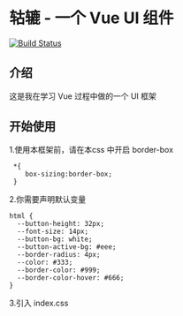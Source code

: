 # 轱辘 - 一个 Vue UI 组件

[![Build Status](https://www.travis-ci.org/xingkongs/xingkong-test-1.svg?branch=master)](https://www.travis-ci.org/xingkongs/xingkong-test-1)

## 介绍
这是我在学习 Vue 过程中做的一个 UI 框架

## 开始使用

1.使用本框架前，请在本css 中开启 border-box

     *{
        box-sizing:border-box;
     }


2.你需要声明默认变量

    html {
      --button-height: 32px;
      --font-size: 14px;
      --button-bg: white;
      --button-active-bg: #eee;
      --border-radius: 4px;
      --color: #333;
      --border-color: #999;
      --border-color-hover: #666;
    }


3.引入 index.css




